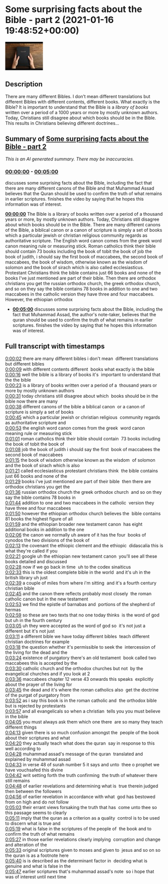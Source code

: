 # Some surprising facts about the Bible - part 2 (2021-01-16 19:48:52+00:00)

![alt Some surprising facts about the Bible - part 2](U1SiSCwpcVQ.jpg "Some surprising facts about the Bible - part 2")

## Description

There are many different Bibles. I don’t mean different translations but different Bibles with different contents, different books. 
What exactly is the Bible?
It is important to understand that the Bible is a *library of books* written over a period of a 1000 years or more by mostly unknown authors. Today, Christians still disagree about which books should be in the Bible. This results in Christians believing different doctrines...

## Summary of [Some surprising facts about the Bible - part 2](https://www.youtube.com/watch?v=U1SiSCwpcVQ)


*This is an AI generated summary. There may be inaccuracies. [](/)*

### [00:00:00](https://www.youtube.com/watch?v=U1SiSCwpcVQ&t=0) - [00:05:00](https://www.youtube.com/watch?v=U1SiSCwpcVQ&t=300)

discusses some surprising facts about the Bible, including the fact that there are many different canons of the Bible and that Muhammad Assad believes that the Quran should be used to confirm the truth of what remains in earlier scriptures. finishes the video by saying that he hopes this information was of interest.

**[00:00:00](https://www.youtube.com/watch?v=U1SiSCwpcVQ&t=0)** The Bible is a library of books written over a period of a thousand years or more, by mostly unknown authors. Today, Christians still disagree about which books should be in the Bible. There are many different canons of the Bible, a biblical canon or a canon of scripture is simply a set of books which a particular jewish or christian religious community regards as authoritative scripture. The English word canon comes from the greek word canon meaning rule or measuring stick. Roman catholics think their bible should contain 73 books including the book of tobit the book of job the book of judith, i should say the first book of maccabees, the second book of maccabees, the book of wisdom, otherwise known as the wisdom of solomon and the book of sirach which is also called ecclesiasticus. Protestant Christians think the bible contains just 66 books and none of the books I've just mentioned are part of their bible. Then there are orthodox christians you get the russian orthodox church, the greek orthodox church, and so on they say the bible contains 78 books in addition to one and two maccabees in the catholic version they have three and four maccabees. However, the ethiopian orthodox
* **[00:05:00](https://www.youtube.com/watch?v=U1SiSCwpcVQ&t=300)** discusses some surprising facts about the Bible, including the fact that Muhammad Assad, the author's note-taker, believes that the quran should be used to confirm the truth of what remains in earlier scriptures. finishes the video by saying that he hopes this information was of interest.

## Full transcript with timestamps

[0:00:02](https://youtu.be/U1SiSCwpcVQ?t=2) there are many different bibles i don't mean 
different translations but different bibles    
[0:00:09](https://youtu.be/U1SiSCwpcVQ?t=9) with different contents different 
books what exactly is the bible    
[0:00:16](https://youtu.be/U1SiSCwpcVQ?t=16) well the bible is a library of books it's 
important to understand that the the bible    
[0:00:23](https://youtu.be/U1SiSCwpcVQ?t=23) is a library of books written over a period of a 
thousand years or more by mostly unknown authors    
[0:00:31](https://youtu.be/U1SiSCwpcVQ?t=31) today christians still disagree about which 
books should be in the bible now there are many    
[0:00:38](https://youtu.be/U1SiSCwpcVQ?t=38) different canons of the bible a biblical canon 
or a canon of scripture is simply a set of books    
[0:00:45](https://youtu.be/U1SiSCwpcVQ?t=45) which a particular jewish or christian religious 
community regards as authoritative scripture and    
[0:00:53](https://youtu.be/U1SiSCwpcVQ?t=53) the english word canon comes from the greek 
word canon meaning rule or measuring stick    
[0:01:01](https://youtu.be/U1SiSCwpcVQ?t=61) roman catholics think their bible should contain 
73 books including the book of tobit the book of    
[0:01:08](https://youtu.be/U1SiSCwpcVQ?t=68) job the book of judith i should say the first 
book of maccabees the second book of maccabees    
[0:01:15](https://youtu.be/U1SiSCwpcVQ?t=75) the book of wisdom otherwise known as the wisdom 
of solomon and the book of sirach which is also    
[0:01:21](https://youtu.be/U1SiSCwpcVQ?t=81) called ecclesiasticus protestant christians think 
the bible contains just 66 books and none of the    
[0:01:29](https://youtu.be/U1SiSCwpcVQ?t=89) books i've just mentioned are part of their bible 
then there are orthodox christians you get the    
[0:01:36](https://youtu.be/U1SiSCwpcVQ?t=96) russian orthodox church the greek orthodox church 
and so on they say the bible contains 78 books in    
[0:01:44](https://youtu.be/U1SiSCwpcVQ?t=104) addition to one and two maccabees in the catholic 
version they have three and four maccabees    
[0:01:50](https://youtu.be/U1SiSCwpcVQ?t=110) however the ethiopian orthodox church believes the 
bible contains 81 books the highest figure of all    
[0:01:59](https://youtu.be/U1SiSCwpcVQ?t=119) and the ethiopian broader new testament canon 
has eight additional books in addition to the one    
[0:02:06](https://youtu.be/U1SiSCwpcVQ?t=126) the canon we normally uh aware of it has the four 
books of cynodos the two divisions of the book of    
[0:02:13](https://youtu.be/U1SiSCwpcVQ?t=133) the covenant the ethiopic clement and the ethiopic 
didascalia this is what they're called if you    
[0:02:21](https://youtu.be/U1SiSCwpcVQ?t=141) google uh the ethiopian new testament canon 
you'll see all these books detailed and discussed    
[0:02:28](https://youtu.be/U1SiSCwpcVQ?t=148) now if we go back in time 
uh to the codex sinaiticus    
[0:02:33](https://youtu.be/U1SiSCwpcVQ?t=153) this is the oldest complete bible in the world 
and it's uh in the british library uh just    
[0:02:39](https://youtu.be/U1SiSCwpcVQ?t=159) a couple of miles from where i'm sitting 
and it's a fourth century christian bible    
[0:02:45](https://youtu.be/U1SiSCwpcVQ?t=165) and the canon there reflects probably most closely 
the roman catholic canon but in the new testament    
[0:02:53](https://youtu.be/U1SiSCwpcVQ?t=173) we find the epistle of barnabas and 
portions of the shepherd of hermas    
[0:02:59](https://youtu.be/U1SiSCwpcVQ?t=179) so these are two texts that no one today thinks 
is the word of god but uh in the fourth century    
[0:03:05](https://youtu.be/U1SiSCwpcVQ?t=185) uh they were accepted as the word of god so 
it's not just a different but it's not just    
[0:03:11](https://youtu.be/U1SiSCwpcVQ?t=191) a different bible we have today different bibles 
teach different christian doctrines for example    
[0:03:18](https://youtu.be/U1SiSCwpcVQ?t=198) the question whether it's permissible to seek the 
intercession of the living for the dead and the    
[0:03:24](https://youtu.be/U1SiSCwpcVQ?t=204) existence of purgatory there's an old testament 
book called two maccabees this is accepted by the    
[0:03:30](https://youtu.be/U1SiSCwpcVQ?t=210) catholic church and the orthodox churches but not 
by the evangelical churches and if you look at 2    
[0:03:36](https://youtu.be/U1SiSCwpcVQ?t=216) maccabees chapter 12 verse 43 onwards this speaks 
explicitly about the prayer of the living for    
[0:03:45](https://youtu.be/U1SiSCwpcVQ?t=225) the dead and it's where the roman catholics also 
get the doctrine of the purgat of purgatory from    
[0:03:52](https://youtu.be/U1SiSCwpcVQ?t=232) as i say this book is in the roman catholic and 
the orthodox bible but is rejected by protestants    
[0:03:57](https://youtu.be/U1SiSCwpcVQ?t=237) and all evangelicals so when a christian 
tells you you must believe in the bible    
[0:04:05](https://youtu.be/U1SiSCwpcVQ?t=245) you must always ask them which one there 
are so many they teach different things    
[0:04:13](https://youtu.be/U1SiSCwpcVQ?t=253) given there is so much confusion amongst the 
people of the book about their scriptures and what    
[0:04:20](https://youtu.be/U1SiSCwpcVQ?t=260) they actually teach what does the quran 
say in response to this well according to    
[0:04:28](https://youtu.be/U1SiSCwpcVQ?t=268) muhammad assad's message of the quran 
translated and explained by muhammad assad    
[0:04:33](https://youtu.be/U1SiSCwpcVQ?t=273) in verse 48 of surah number 5 it says and unto 
thee o prophet we have vouchsafed this divine    
[0:04:42](https://youtu.be/U1SiSCwpcVQ?t=282) writ setting forth the truth confirming 
the truth of whatever there still remains    
[0:04:48](https://youtu.be/U1SiSCwpcVQ?t=288) of earlier revelations and determining what is 
true therein judged then between the followers    
[0:04:56](https://youtu.be/U1SiSCwpcVQ?t=296) of earlier revelation in accordance with what 
god has bestowed from on high and do not follow    
[0:05:03](https://youtu.be/U1SiSCwpcVQ?t=303) their errant views forsaking the truth that has 
come unto thee so this passage seems to clearly    
[0:05:11](https://youtu.be/U1SiSCwpcVQ?t=311) imply that the quran as a criterion as a quality 
control is to be used to discern what is true and    
[0:05:19](https://youtu.be/U1SiSCwpcVQ?t=319) what is false in the scriptures of the people of 
the book and to confirm the truth of what remains    
[0:05:27](https://youtu.be/U1SiSCwpcVQ?t=327) in those earlier revelations clearly implying 
corruption and change and alteration of the    
[0:05:33](https://youtu.be/U1SiSCwpcVQ?t=333) original scriptures given to moses and given to 
jesus and so on so the quran is as a footnote here    
[0:05:40](https://youtu.be/U1SiSCwpcVQ?t=340) is is described as the determinant factor in 
deciding what is genuine and what is false in the    
[0:05:47](https://youtu.be/U1SiSCwpcVQ?t=347) earlier scriptures that's muhammad assad's note 
so i hope that was of interest until next time  
